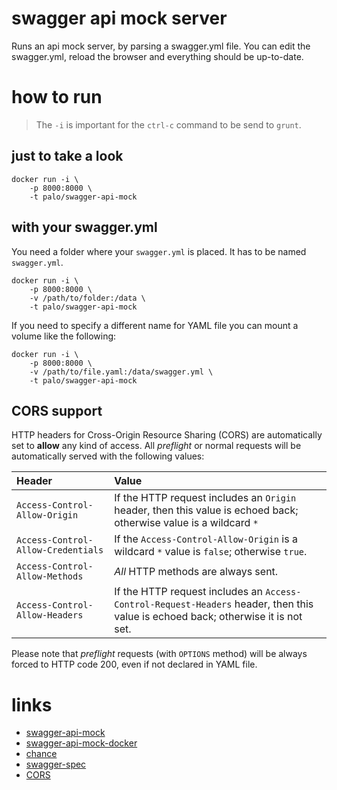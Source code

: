 # swagger api mock server

Runs an api mock server, by parsing a swagger.yml file.
You can edit the swagger.yml, reload the browser and everything should
be up-to-date.


# how to run

> The `-i` is important for the `ctrl-c` command to be send to `grunt`.

## just to take a look

    docker run -i \
        -p 8000:8000 \
        -t palo/swagger-api-mock

## with your swagger.yml

You need a folder where your `swagger.yml` is placed.
It has to be named `swagger.yml`.

    docker run -i \
        -p 8000:8000 \
        -v /path/to/folder:/data \
        -t palo/swagger-api-mock

If you need to specify a different name for YAML file you can mount a volume like the following:

    docker run -i \
        -p 8000:8000 \
        -v /path/to/file.yaml:/data/swagger.yml \
        -t palo/swagger-api-mock

## CORS support

HTTP headers for Cross-Origin Resource Sharing (CORS) are automatically set to **allow** any kind of access.
All _preflight_ or normal requests will be automatically served with the following values:

| Header                        | Value
|:-----------------------------------|:-----------------
| `Access-Control-Allow-Origin`      | If the HTTP request includes an `Origin` header, then this value is echoed back; otherwise value is a wildcard `*`
| <nobr>`Access-Control-Allow-Credentials`</nobr> | If the `Access-Control-Allow-Origin` is a wildcard `*` value is `false`; otherwise `true`.
| `Access-Control-Allow-Methods`     | _All_ HTTP methods are always sent.
| `Access-Control-Allow-Headers`     | If the HTTP request includes an `Access-Control-Request-Headers` header, then this value is echoed back; otherwise it is not set.

Please note that _preflight_ requests (with `OPTIONS` method) will be always forced to HTTP code 200, even if not declared in YAML file.

# links

* [swagger-api-mock](https://www.npmjs.com/package/swagger-mock-api)
* [swagger-api-mock-docker](https://hub.docker.com/r/palo/swagger-api-mock)
* [chance](http://chancejs.com)
* [swagger-spec](https://github.com/OAI/OpenAPI-Specification/blob/master/versions/2.0.md)
* [CORS](https://developer.mozilla.org/en-US/docs/Web/HTTP/Access_control_CORS)
